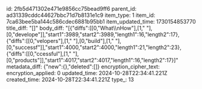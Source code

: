 id: 2fb5d471302e471e9856cc75bead9ff6
parent_id: ad31339cddc44627bbc71d7b8131e1c9
item_type: 1
item_id: 7ca63bee5ba144c586cdec6881b95bb1
item_updated_time: 1730154853770
title_diff: "[]"
body_diff: "[{\"diffs\":[[0,\"What\\\nHow\"],[1,\" \"],[0,\"develope\"]],\"start1\":3989,\"start2\":3989,\"length1\":16,\"length2\":17},{\"diffs\":[[0,\"velopers\"],[1,\" \"],[0,\"build\"],[1,\" \"],[0,\"successf\"]],\"start1\":4000,\"start2\":4000,\"length1\":21,\"length2\":23},{\"diffs\":[[0,\"ccessful\"],[1,\" \"],[0,\"products\"]],\"start1\":4017,\"start2\":4017,\"length1\":16,\"length2\":17}]"
metadata_diff: {"new":{},"deleted":[]}
encryption_cipher_text: 
encryption_applied: 0
updated_time: 2024-10-28T22:34:41.221Z
created_time: 2024-10-28T22:34:41.221Z
type_: 13